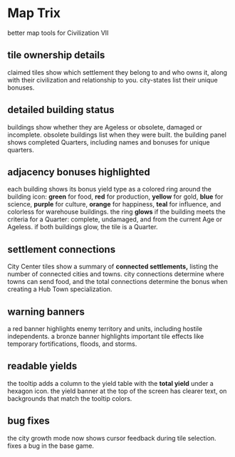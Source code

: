 # Map Trix
better map tools for Civilization VII

## tile ownership details
claimed tiles show which settlement they belong to and who owns it,
along with their civilization and relationship to you.  city-states list
their unique bonuses.

## detailed building status
buildings show whether they are Ageless or obsolete, damaged or
incomplete.  obsolete buildings list when they were built.  the building
panel shows completed Quarters, including names and bonuses for unique
quarters.

## adjacency bonuses highlighted
each building shows its bonus yield type as a colored ring around the
building icon: **green** for food, **red** for production, **yellow**
for gold, **blue** for science, **purple** for culture, **orange** for
happiness, **teal** for influence, and colorless for warehouse
buildings.  the ring **glows** if the building meets the criteria for a
Quarter: complete, undamaged, and from the current Age or Ageless.  if
both buildings glow, the tile is a Quarter.

## settlement connections
City Center tiles show a summary of **connected settlements,** listing
the number of connected cities and towns.  city connections determine
where towns can send food, and the total connections determine the bonus
when creating a Hub Town specialization.

## warning banners
a red banner highlights enemy territory and units, including hostile
independents. a bronze banner highlights important tile effects like
temporary fortifications, floods, and storms.

## readable yields
the tooltip adds a column to the yield table with the **total yield**
under a hexagon icon.  the yield banner at the top of the screen has
clearer text, on backgrounds that match the tooltip colors.

## bug fixes
the city growth mode now shows cursor feedback during tile selection.
fixes a bug in the base game.
